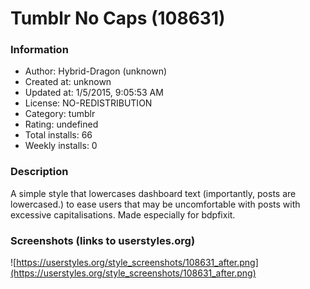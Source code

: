 # Tumblr No Caps (108631)

### Information
- Author: Hybrid-Dragon (unknown)
- Created at: unknown
- Updated at: 1/5/2015, 9:05:53 AM
- License: NO-REDISTRIBUTION
- Category: tumblr
- Rating: undefined
- Total installs: 66
- Weekly installs: 0


### Description
A simple style that lowercases dashboard text (importantly, posts are lowercased.) to ease users that may be uncomfortable with posts with excessive capitalisations. Made especially for bdpfixit.


### Screenshots (links to userstyles.org)
![https://userstyles.org/style_screenshots/108631_after.png](https://userstyles.org/style_screenshots/108631_after.png)


